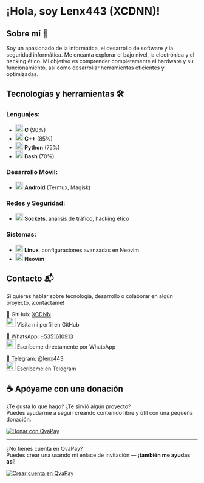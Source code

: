 # ¡Hola, soy Lenx443 (XCDNN)!

## Sobre mí 🚀

Soy un apasionado de la informática, el desarrollo de software y la seguridad informática. Me encanta explorar el bajo nivel, la electrónica y el hacking ético. Mi objetivo es comprender completamente el hardware y su funcionamiento, así como desarrollar herramientas eficientes y optimizadas.

## Tecnologías y herramientas 🛠️

### Lenguajes:
- <img src="https://img.icons8.com/color/48/000000/c-programming.png" width="20"/> **C** (90%)
- <img src="https://img.icons8.com/color/48/000000/c-plus-plus-logo.png" width="20"/> **C++** (85%)
- <img src="https://img.icons8.com/color/48/000000/python--v1.png" width="20"/> **Python** (75%)
- <img src="https://img.icons8.com/plasticine/100/000000/bash.png" width="20"/> **Bash** (70%)

### Desarrollo Móvil:
- <img src="https://img.icons8.com/color/48/000000/android-os.png" width="20"/> **Android** (Termux, Magisk)

### Redes y Seguridad:
- <img src="https://img.icons8.com/fluency/48/network.png" width="20"/> **Sockets**, análisis de tráfico, hacking ético

### Sistemas:
- <img src="https://img.icons8.com/color/48/000000/linux.png" width="20"/> **Linux**, configuraciones avanzadas en Neovim
- <img src="https://upload.wikimedia.org/wikipedia/commons/9/9f/Vimlogo.svg" width="20"/> **Neovim**


## Contacto 📬

Si quieres hablar sobre tecnología, desarrollo o colaborar en algún proyecto, ¡contáctame!

🔗 GitHub: [XCDNN](https://github.com/XCDNN)  
<img src="https://img.icons8.com/ios-glyphs/30/000000/github.png" width="24" height="24"/> Visita mi perfil en GitHub

🔗 WhatsApp: [+5351610913](https://wa.me/5351610913)  
<img src="https://img.icons8.com/color/48/000000/whatsapp--v1.png" width="24" height="24"/> Escríbeme directamente por WhatsApp

🔗 Telegram: [@lenx443](https://t.me/lenx443)  
<img src="https://img.icons8.com/color/48/000000/telegram-app--v1.png" width="24" height="24"/> Escríbeme en Telegram

## ☕ Apóyame con una donación

¿Te gusta lo que hago? ¿Te sirvió algún proyecto?  
Puedes ayudarme a seguir creando contenido libre y útil con una pequeña donación:

[![Donar con QvaPay](https://img.shields.io/badge/Donar%20con-QvaPay-0066CC?style=for-the-badge&logo=data:image/svg+xml;base64,PHN2ZyBmaWxsPSIjZmZmIiBoZWlnaHQ9IjMwIiB2aWV3Qm94PSIwIDAgMjQgMjQiIHdpZHRoPSIzMCIgeG1sbnM9Imh0dHA6Ly93d3cudzMu\nb3JnLzIwMDAvc3ZnIj48cGF0aCBkPSJNMTIgMmEyIDIgMCAxIDAgMCA0YTIgMiAwIDAgMCAwLTQtLTQgMCAwIDEgMCAwWm0tMSA0SDRhMSAxIDAgMCAwLTEgMXYxMGExIDEgMCAwIDAgMSAxaDh2LTIuMWMwLS41NS40NS0xIDEgMXMyIC4wMSAyIDBWMTZsMi41IDMuNXYtMTVhMSAxIDAgMCAwLTEtMUg3VjZ6Ii8+PC9zdmc+)](https://qvapay.com/payme/menasalejandro153)

---

¿No tienes cuenta en QvaPay?  
Puedes crear una usando mi enlace de invitación — **¡también me ayudas así!**

[![Crear cuenta en QvaPay](https://img.shields.io/badge/Crear%20cuenta%20en-QvaPay-28a745?style=for-the-badge&logo=checkmarx)](https://qvapay.com/register/menasalejandro153)
